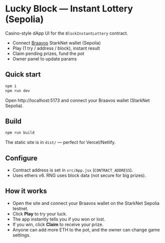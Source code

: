 # Lucky Block — Instant Lottery (Sepolia)

Casino-style dApp UI for the `BlockInstantLottery` contract.

- Connect [Braavos](https://braavos.app/) StarkNet wallet (Sepolia)
- Play (1 try / address / block), instant result
- Claim pending prizes, fund the pot
- Owner panel to update params

## Quick start

```bash
npm i
npm run dev
```

Open http://localhost:5173 and connect your Braavos wallet (StarkNet Sepolia).

## Build

```bash
npm run build
```

The static site is in `dist/` — perfect for Vercel/Netlify.

## Configure

- Contract address is set in `src/App.jsx` (`CONTRACT_ADDRESS`).
- Uses ethers v6. RNG uses block data (not secure for big prizes).

## How it works

- Open the site and connect your Braavos wallet on the StarkNet Sepolia testnet.
- Click **Play** to try your luck.
- The app instantly tells you if you won or lost.
- If you win, click **Claim** to receive your prize.
- Anyone can add more ETH to the pot, and the owner can change game settings.
